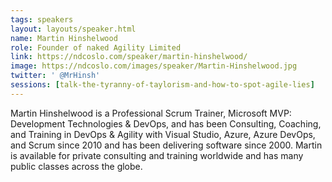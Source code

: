 ```yaml
---
tags: speakers
layout: layouts/speaker.html
name: Martin Hinshelwood
role: Founder of naked Agility Limited 
link: https://ndcoslo.com/speaker/martin-hinshelwood/
image: https://ndcoslo.com/images/speaker/Martin-Hinshelwood.jpg
twitter: ' @MrHinsh'
sessions: [talk-the-tyranny-of-taylorism-and-how-to-spot-agile-lies]
---
```

Martin Hinshelwood is a Professional Scrum Trainer, Microsoft MVP: Development Technologies & DevOps, and has been Consulting, Coaching, and Training in DevOps & Agility with Visual Studio, Azure, Azure DevOps, and Scrum since 2010 and has been delivering software since 2000.
Martin is available for private consulting and training worldwide and has many public classes across the globe.